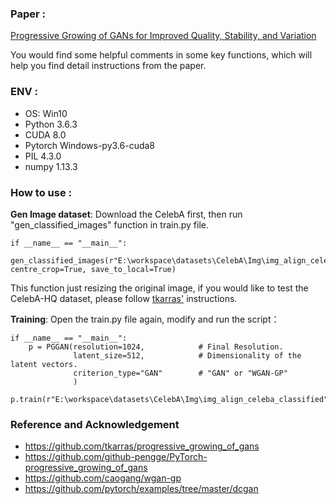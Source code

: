 ### Paper : 
[Progressive Growing of GANs for Improved Quality, Stability, and Variation](http://arxiv.org/abs/1710.10196)  

You would find some helpful comments in some key functions, which will help you find detail instructions from the paper.

### ENV :
- OS: Win10
- Python 3.6.3
- CUDA 8.0
- Pytorch Windows-py3.6-cuda8
- PIL 4.3.0
- numpy 1.13.3

### How to use :
**Gen Image dataset**: Download the CelebA first, then run "gen_classified_images" function in train.py file.
```
if __name__ == "__main__":
    gen_classified_images(r"E:\workspace\datasets\CelebA\Img\img_align_celeba", centre_crop=True, save_to_local=True)
```
This function just resizing the original image, if you would like to test the CelebA-HQ dataset, please follow [tkarras'](https://github.com/tkarras/progressive_growing_of_gans) instructions.

**Training**: Open the train.py file again, modify and run the script：
```
if __name__ == "__main__":
    p = PGGAN(resolution=1024,            # Final Resolution.
              latent_size=512,            # Dimensionality of the latent vectors.
              criterion_type="GAN"        # "GAN" or "WGAN-GP"
              )
    p.train(r"E:\workspace\datasets\CelebA\Img\img_align_celeba_classified")
```

### Reference and Acknowledgement
- https://github.com/tkarras/progressive_growing_of_gans
- https://github.com/github-pengge/PyTorch-progressive_growing_of_gans
- https://github.com/caogang/wgan-gp
- https://github.com/pytorch/examples/tree/master/dcgan


